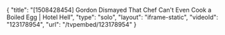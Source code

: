 {
    "title": "[1508428454] Gordon Dismayed That Chef Can't Even Cook a Boiled Egg | Hotel Hell",
    "type": "solo",
    "layout": "iframe-static",
    "videoId": "123178954",
    "url": "\/tvpembed\/123178954"
}